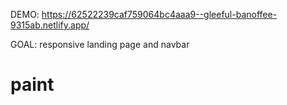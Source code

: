 DEMO: https://62522239caf759064bc4aaa9--gleeful-banoffee-9315ab.netlify.app/

GOAL: responsive landing page and navbar

# paint
